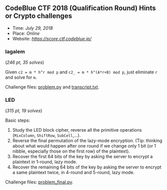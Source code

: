 ## CodeBlue CTF 2018 (Qualification Round) Hints or Crypto challenges
-   Time: _July 29, 2018_
-   Place: _Online_
-   Website: _<https://score.ctf.codeblue.jp/>_

### lagalem

(_246 pt, 35 solves_)

Given `c2 = m * h^r mod p` and `c2_ = m * h^(A*r+B) mod p`, just eliminate `r` and solve for `m`.

Challenge files: [problem.py](problem.py) and [transcript.txt](transcript.txt).

### LED

(_315 pt, 19 solves_)

Basic steps:
1.  Study the LED block cipher, reverse all the primitive operations (`MixColumn`, `ShiftRow`, `SubCell`,...).
2.  Reverse the final permutation of the lazy-mode encryption. (Tip: thinking about what would happen after one round if we change only 1 bit (or 1 nibble, especially those on the first row) of the plaintext).
3.  Recover the first 64 bits of the key by asking the server to encrypt a plaintext in 1-round, lazy mode.
4.  Recover the remaining 64 bits of the key by asking the server to encrypt a same plaintext twice, in 4-round and 5-round, lazy mode.

Challenge files: [problem_final.py](problem_final.py).
